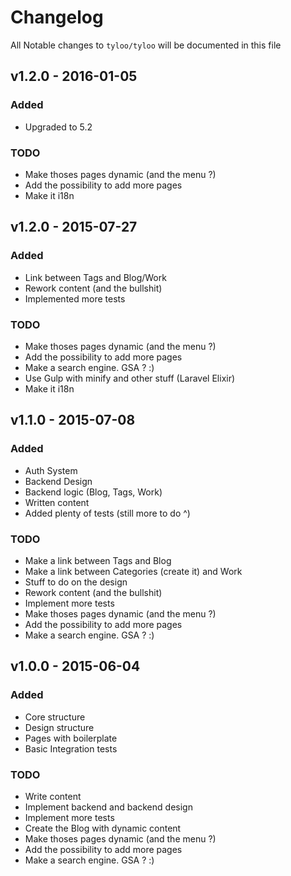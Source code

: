 # Changelog

All Notable changes to `tyloo/tyloo` will be documented in this file

## v1.2.0 - 2016-01-05

### Added
- Upgraded to 5.2

### TODO
- Make thoses pages dynamic (and the menu ?)
- Add the possibility to add more pages
- Make it i18n

## v1.2.0 - 2015-07-27

### Added
- Link between Tags and Blog/Work
- Rework content (and the bullshit)
- Implemented more tests

### TODO
- Make thoses pages dynamic (and the menu ?)
- Add the possibility to add more pages
- Make a search engine. GSA ? :)
- Use Gulp with minify and other stuff (Laravel Elixir)
- Make it i18n


## v1.1.0 - 2015-07-08

### Added
- Auth System
- Backend Design
- Backend logic (Blog, Tags, Work)
- Written content
- Added plenty of tests (still more to do ^)

### TODO
- Make a link between Tags and Blog
- Make a link between Categories (create it) and Work
- Stuff to do on the design
- Rework content (and the bullshit)
- Implement more tests
- Make thoses pages dynamic (and the menu ?)
- Add the possibility to add more pages
- Make a search engine. GSA ? :)


## v1.0.0 - 2015-06-04

### Added
- Core structure
- Design structure
- Pages with boilerplate
- Basic Integration tests

### TODO
- Write content
- Implement backend and backend design
- Implement more tests
- Create the Blog with dynamic content
- Make thoses pages dynamic (and the menu ?)
- Add the possibility to add more pages
- Make a search engine. GSA ? :)
